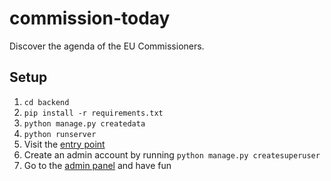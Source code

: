 commission-today
================

Discover the agenda of the EU Commissioners.

## Setup

1. `cd backend`
2. `pip install -r requirements.txt`
3. `python manage.py createdata`
4. `python runserver`
5. Visit the [entry point](http://localhost:8000/api/v1/?format=json)
6. Create an admin account by running `python manage.py createsuperuser`
7. Go to the [admin panel](http://localhost:8000/admin/) and have fun
